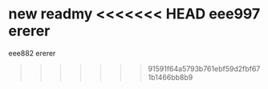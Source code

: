 new readmy
<<<<<<< HEAD
eee997
ererer
=======
eee882
ererer
>>>>>>> 91591f64a5793b761ebf59d2fbf671b1466bb8b9
